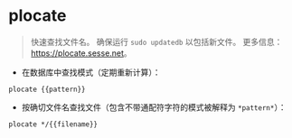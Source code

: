 # plocate

> 快速查找文件名。
> 确保运行 `sudo updatedb` 以包括新文件。
> 更多信息：<https://plocate.sesse.net>。

- 在数据库中查找模式（定期重新计算）：

`plocate {{pattern}}`

- 按确切文件名查找文件（包含不带通配符字符的模式被解释为 `*pattern*`）：

`plocate */{{filename}}`